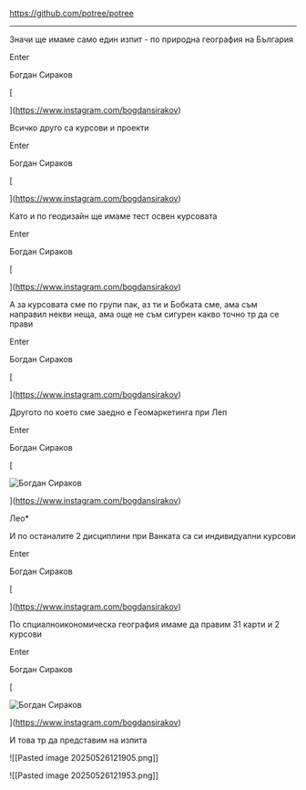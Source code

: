 https://github.com/potree/potree


____
Значи ще имаме само един изпит - по природна география на България

Enter

Богдан Сираков

[

](https://www.instagram.com/bogdansirakov)

Всичко друго са курсови и проекти

Enter

Богдан Сираков

[

](https://www.instagram.com/bogdansirakov)

Като и по геодизайн ще имаме тест освен курсовата

Enter

Богдан Сираков

[

](https://www.instagram.com/bogdansirakov)

А за курсовата сме по групи пак, аз ти и Бобката сме, ама съм направил некви неща, ама още не съм сигурен какво точно тр да се прави

Enter

Богдан Сираков

[

](https://www.instagram.com/bogdansirakov)

Другото по което сме заедно е Геомаркетинга при Леп

Enter

Богдан Сираков

[

![Богдан Сираков](https://scontent.cdninstagram.com/v/t51.75761-19/495516675_18342223630085194_6205992694089248624_n.jpg?stp=dst-jpg_s150x150_tt6&_nc_cat=104&ccb=1-7&_nc_sid=f7ccc5&_nc_ohc=0QfefWJVaVQQ7kNvwHNN81r&_nc_oc=AdkUYsuIXSLYW6WrUj9y7DEM3Ja2sG8Q1dd6TfKmQC3c_GfhG7moAH9pa3-UFGhxSpcqscaCi0J9PYFmg--KEfCx&_nc_ad=z-m&_nc_cid=0&_nc_zt=24&_nc_ht=scontent.cdninstagram.com&_nc_gid=6m8drszIURmyT5MDzKwlXg&oh=00_AfK2DBxV8SS-updnTVQzII4RgtZ489hVZQmAxE9GVOsr8A&oe=6838B1D6)



](https://www.instagram.com/bogdansirakov)

Лео*

И по останалите 2 дисциплини при Ванката са си индивидуални курсови

Enter

Богдан Сираков

[

](https://www.instagram.com/bogdansirakov)

По спциалноикономическа география имаме да правим 31 карти и 2 курсови

Enter

Богдан Сираков

[

![Богдан Сираков](https://scontent.cdninstagram.com/v/t51.75761-19/495516675_18342223630085194_6205992694089248624_n.jpg?stp=dst-jpg_s150x150_tt6&_nc_cat=104&ccb=1-7&_nc_sid=f7ccc5&_nc_ohc=0QfefWJVaVQQ7kNvwHNN81r&_nc_oc=AdkUYsuIXSLYW6WrUj9y7DEM3Ja2sG8Q1dd6TfKmQC3c_GfhG7moAH9pa3-UFGhxSpcqscaCi0J9PYFmg--KEfCx&_nc_ad=z-m&_nc_cid=0&_nc_zt=24&_nc_ht=scontent.cdninstagram.com&_nc_gid=6m8drszIURmyT5MDzKwlXg&oh=00_AfK2DBxV8SS-updnTVQzII4RgtZ489hVZQmAxE9GVOsr8A&oe=6838B1D6)



](https://www.instagram.com/bogdansirakov)

И това тр да представим на изпита



![[Pasted image 20250526121905.png]]

![[Pasted image 20250526121953.png]]
